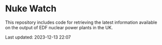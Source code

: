 # Nuke Watch

This repository includes code for retrieving the latest information available on the output of EDF nuclear power plants in the UK.

Last updated: 2023-12-13 22:07